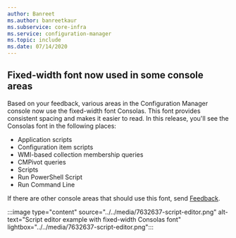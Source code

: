 ```yaml
---
author: Banreet
ms.author: banreetkaur
ms.subservice: core-infra
ms.service: configuration-manager
ms.topic: include
ms.date: 07/14/2020
---
```


## <a name="bkmk_font"></a> Fixed-width font now used in some console areas

<!--7632637-->

Based on your feedback, various areas in the Configuration Manager console now use the fixed-width font Consolas. This font provides consistent spacing and makes it easier to read. In this release, you'll see the Consolas font in the following places:

- Application scripts
- Configuration item scripts
- WMI-based collection membership queries
- CMPivot queries
- Scripts
- Run PowerShell Script
- Run Command Line

If there are other console areas that should use this font, send [Feedback](../../technical-preview-2003.md#bkmk_feedback).

:::image type="content" source="../../media/7632637-script-editor.png" alt-text="Script editor example with fixed-width Consolas font" lightbox="../../media/7632637-script-editor.png":::
